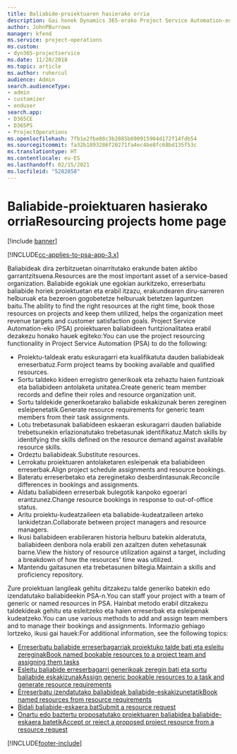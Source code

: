 ```yaml
---
title: Baliabide-proiektuaren hasierako orria
description: Gai honek Dynamics 365-erako Project Service Automation-en (PSA) baliabideen kudeaketa gaitasunen inguruko informazioa eskaintzen du.
author: JohnPBurrows
manager: kfend
ms.service: project-operations
ms.custom:
- dyn365-projectservice
ms.date: 11/28/2018
ms.topic: article
ms.author: ruhercul
audience: Admin
search.audienceType:
- admin
- customizer
- enduser
search.app:
- D365CE
- D365PS
- ProjectOperations
ms.openlocfilehash: 7fb1e2fbe08c3b2885b690915904d172f14fdb54
ms.sourcegitcommit: fa32b1893286f20271fa4ec4be8fc68bd135f53c
ms.translationtype: HT
ms.contentlocale: eu-ES
ms.lasthandoff: 02/15/2021
ms.locfileid: "5282858"
---
```

# <a name="resourcing-projects-home-page"></a><span data-ttu-id="380bc-103">Baliabide-proiektuaren hasierako orria</span><span class="sxs-lookup"><span data-stu-id="380bc-103">Resourcing projects home page</span></span>

[!include [banner](../includes/psa-now-project-operations.md)]

[!INCLUDE[cc-applies-to-psa-app-3.x](../includes/cc-applies-to-psa-app-3x.md)]

<span data-ttu-id="380bc-104">Baliabideak dira zerbitzuetan oinarritutako erakunde baten aktibo garrantzitsuena.</span><span class="sxs-lookup"><span data-stu-id="380bc-104">Resources are the most important asset of a service-based organization.</span></span> <span data-ttu-id="380bc-105">Baliabide egokiak une egokian aurkitzeko, erreserbatu baliabide horiek proiektuetan eta erabil itzazu, erakundearen diru-sarreren helburuak eta bezeroen gogobetetze helburuak betetzen laguntzen baitu.</span><span class="sxs-lookup"><span data-stu-id="380bc-105">The ability to find the right resources at the right time, book those resources on projects and keep them utilized, helps the organization meet revenue targets and customer satisfaction goals.</span></span> <span data-ttu-id="380bc-106">Project Service Automation-eko (PSA) proiektuaren baliabideen funtzionalitatea erabil dezakezu honako hauek egiteko:</span><span class="sxs-lookup"><span data-stu-id="380bc-106">You can use the project resourcing functionality in Project Service Automation (PSA) to do the following:</span></span>

- <span data-ttu-id="380bc-107">Proiektu-taldeak eratu eskuragarri eta kualifikatuta dauden baliabideak erreserbatuz.</span><span class="sxs-lookup"><span data-stu-id="380bc-107">Form project teams by booking available and qualified resources.</span></span>
- <span data-ttu-id="380bc-108">Sortu taldeko kideen erregistro generikoak eta zehaztu haien funtzioak eta baliabideen antolaketa unitatea.</span><span class="sxs-lookup"><span data-stu-id="380bc-108">Create generic team member records and define their roles and resource organization unit.</span></span>
- <span data-ttu-id="380bc-109">Sortu taldekide generikoetarako baliabide eskakizunak beren zereginen esleipenetatik.</span><span class="sxs-lookup"><span data-stu-id="380bc-109">Generate resource requirements for generic team members from their task assignments.</span></span>
- <span data-ttu-id="380bc-110">Lotu trebetasunak baliabideen eskaeran eskuragarri dauden baliabide trebetsunekin erlazionatutako trebetasunak identifikatuz.</span><span class="sxs-lookup"><span data-stu-id="380bc-110">Match skills by identifying the skills defined on the resource demand against available resource skills.</span></span>
- <span data-ttu-id="380bc-111">Ordeztu baliabideak.</span><span class="sxs-lookup"><span data-stu-id="380bc-111">Substitute resources.</span></span>
- <span data-ttu-id="380bc-112">Lerrokatu proiektuaren antolaketaren esleipenak eta baliabideen erreserbak.</span><span class="sxs-lookup"><span data-stu-id="380bc-112">Align project schedule assignments and resource bookings.</span></span>
- <span data-ttu-id="380bc-113">Bateratu erreserbetako eta zereginetako desberdintasunak.</span><span class="sxs-lookup"><span data-stu-id="380bc-113">Reconcile differences in bookings and assignments.</span></span>
- <span data-ttu-id="380bc-114">Aldatu baliabideen erreserbak bulegotik kanpoko egoerari erantzunez.</span><span class="sxs-lookup"><span data-stu-id="380bc-114">Change resource bookings in response to out-of-office status.</span></span>
- <span data-ttu-id="380bc-115">Aritu proiektu-kudeatzaileen eta baliabide-kudeatzaileen arteko lankidetzan.</span><span class="sxs-lookup"><span data-stu-id="380bc-115">Collaborate between project managers and resource managers.</span></span>
- <span data-ttu-id="380bc-116">Ikusi baliabideen erabileraren historia helburu batekin alderatuta, baliabideen denbora nola erabili zen azaltzen duten xehetasunak barne.</span><span class="sxs-lookup"><span data-stu-id="380bc-116">View the history of resource utilization against a target, including a breakdown of how the resources' time was utilized.</span></span>
- <span data-ttu-id="380bc-117">Mantendu gaitasunen eta trebetasunen biltegia.</span><span class="sxs-lookup"><span data-stu-id="380bc-117">Maintain a skills and proficiency repository.</span></span>


<span data-ttu-id="380bc-118">Zure proiektuan langileak gehitu ditzakezu talde generiko batekin edo izendatutako baliabideekin PSA-n.</span><span class="sxs-lookup"><span data-stu-id="380bc-118">You can staff your project with a team of generic or named resources in PSA.</span></span> <span data-ttu-id="380bc-119">Hainbat metodo erabil ditzakezu taldekideak gehitu eta esleitzeko eta haien erreserbak eta esleipenak kudeatzeko.</span><span class="sxs-lookup"><span data-stu-id="380bc-119">You can use various methods to add and assign team members and to manage their bookings and assignments.</span></span> <span data-ttu-id="380bc-120">Informazio gehiago lortzeko, ikusi gai hauek:</span><span class="sxs-lookup"><span data-stu-id="380bc-120">For additional information, see the following topics:</span></span>

- [<span data-ttu-id="380bc-121">Erreserbatu baliabide erreserbagarriak proiektuko talde bati eta esleitu zereginak</span><span class="sxs-lookup"><span data-stu-id="380bc-121">Book named bookable resources to a project team and assigning them tasks</span></span>](assign-named-bookable-resource.md)
- [<span data-ttu-id="380bc-122">Esleitu baliabide erreserbagarri generikoak zeregin bati eta sortu baliabide eskakizunak</span><span class="sxs-lookup"><span data-stu-id="380bc-122">Assign generic bookable resources to a task and generate resource requirements</span></span>](assign-generic-bookable-resource.md)
- [<span data-ttu-id="380bc-123">Erreserbatu izendatutako baliabideak baliabide-eskakizunetatik</span><span class="sxs-lookup"><span data-stu-id="380bc-123">Book named resources from resource requirements</span></span>](book-named-resource.md)
- [<span data-ttu-id="380bc-124">Bidali baliabide-eskaera bat</span><span class="sxs-lookup"><span data-stu-id="380bc-124">Submit a resource request</span></span>](submit-resource-request.md)
- [<span data-ttu-id="380bc-125">Onartu edo baztertu proposatutako proiektuaren baliabidea baliabide-eskaera batetik</span><span class="sxs-lookup"><span data-stu-id="380bc-125">Accept or reject a proposed project resource from a resource request</span></span>](accept-reject-proposed-resource.md)


[!INCLUDE[footer-include](../includes/footer-banner.md)]